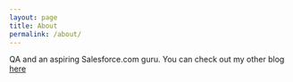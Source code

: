 ```yaml
---
layout: page
title: About
permalink: /about/
---
```


QA and an aspiring Salesforce.com guru. You can check out my other blog [here](http://mobiletester.me)
